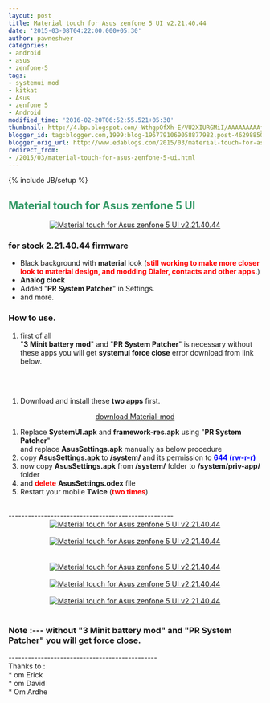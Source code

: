 ```yaml
---
layout: post
title: Material touch for Asus zenfone 5 UI v2.21.40.44
date: '2015-03-08T04:22:00.000+05:30'
author: pawneshwer
categories:
- android
- asus
- zenfone-5
tags:
- systemui mod
- kitkat
- Asus
- zenfone 5
- Android
modified_time: '2016-02-20T06:52:55.521+05:30'
thumbnail: http://4.bp.blogspot.com/-WthgpOfXh-E/VU2XIURGMiI/AAAAAAAAAjg/T9ChTeCEq-w/s72-c/z5-material.jpg
blogger_id: tag:blogger.com,1999:blog-1967791069058877982.post-4629885022297572239
blogger_orig_url: http://www.edablogs.com/2015/03/material-touch-for-asus-zenfone-5-ui.html
redirect_from:
- /2015/03/material-touch-for-asus-zenfone-5-ui.html
---
```


{% include JB/setup %}

<div dir="ltr" style="text-align: left;" trbidi="on"><h2><span style="color: #339966;">Material touch for Asus zenfone 5 UI</span></h2><div class="separator" style="clear: both; text-align: center;"><a href="http://4.bp.blogspot.com/-WthgpOfXh-E/VU2XIURGMiI/AAAAAAAAAjg/T9ChTeCEq-w/s1600/z5-material.jpg" imageanchor="1" style="margin-left: 1em; margin-right: 1em;"><img alt="Material touch for Asus zenfone 5 UI v2.21.40.44" border="0" src="http://4.bp.blogspot.com/-WthgpOfXh-E/VU2XIURGMiI/AAAAAAAAAjg/T9ChTeCEq-w/s1600/z5-material.jpg" title="Material touch for Asus zenfone 5 UI v2.21.40.44" /></a></div><h3><div class="alert alert-info" role="alert">for stock 2.21.40.44 firmware</div></h3><ul><li>Black background with <b>material</b> look (<span style="color: red;"><b>still working to make more closer look to material design, and modding Dialer, contacts and other apps.</b></span>)</li><li><b>Analog clock</b></li><li>Added "<b>PR System Patcher</b>" in Settings.</li><li>and more.</li></ul><h3><div class="alert alert-question" role="alert">How to use.</div></h3><ol><li>first of all<br /> "<b>3 Minit battery mod</b>" and "<b>PR System Patcher</b>" is necessary without these apps you will get <b>systemui force close</b> error download from link below.</li></ol><br /><article id="default-usage"><div class="to-lock" style="display:none;"><div style="text-align: center;"><a class="btn" href="http://www.mediafire.com/download/khcs09jdpy5ft4s/3MinitBatterySettings.apk" target="_blank">Download 3 Minit battery mod</a></div><br /><div style="text-align: center;"><a class="btn" href="https://play.google.com/store/apps/details?id=com.xdablogs.PRSP" target="_blank">Download PR System Patcher</a></div></div></article><br /><ol><li>Download and install these <b>two apps</b> first.</li></ol><div style="text-align: center;"><a class="btn" href="http://goo.gl/nQRRIH" target="_blank">download Material-mod </a></div><ol><li>Replace <b>SystemUI.apk</b> and <b>framework-res.apk</b> using "<b>PR System Patcher</b>"<br /> and replace <b>AsusSettings.apk</b> manually as below procedure</li><li>copy <b>AsusSettings.apk</b> to <b>/system/</b> and its permission to <b><span style="color: blue;">644 (rw-r-r)</span></b></li><li>now copy <b>AsusSettings.apk</b> from <b>/system/</b> folder to <b>/system/priv-app/</b> folder</li><li>and <span style="color: red;"><b>delete</b></span> <b>AsusSettings.odex</b> file</li><li>Restart your mobile <b>Twice</b> (<span style="color: red;"><b>two times</b></span>)</li></ol><br /> --------------------------------------------------- <div class="separator" style="clear: both; text-align: center;"><a target="_blank" href="http://3.bp.blogspot.com/-vUr3FCgu8dk/VU2YZv2VYdI/AAAAAAAAAjs/1ae3fyRfhwQ/s1600/Screenshot_2015-03-07-19-26-12.jpg" imageanchor="1" style="margin-left: 1em; margin-right: 1em;"><img alt="Material touch for Asus zenfone 5 UI v2.21.40.44" border="0" class="lazy" data-src="http://2.bp.blogspot.com/-nIJexNzpgrQ/VU2fOJOjj5I/AAAAAAAAAmE/Lq2a-hR3n-A/s1600/Screenshot_2015-03-07-19-26-12-300x200.jpg" title="Material touch for Asus zenfone 5 UI v2.21.40.44" /></a></div><br /><div class="separator" style="clear: both; text-align: center;"><a target="_blank" href="http://4.bp.blogspot.com/-0aSgNWNC5fc/VU2YeuoSKKI/AAAAAAAAAj0/MolDgNtNU7s/s1600/Screenshot_2015-03-07-19-26-20.jpg" imageanchor="1" style="margin-left: 1em; margin-right: 1em;"><img alt="Material touch for Asus zenfone 5 UI v2.21.40.44" border="0" class="lazy" data-src="http://3.bp.blogspot.com/-Q_3i1Wb-eHw/VU2YvKHZ2-I/AAAAAAAAAk0/b3qYfJffagY/s1600/Screenshot_2015-03-07-19-26-20-300x200.jpg" title="Material touch for Asus zenfone 5 UI v2.21.40.44" /></a></div><br /><div class="separator" style="clear: both; text-align: center;"></div><br /><div class="separator" style="clear: both; text-align: center;"><a target="_blank" href="http://4.bp.blogspot.com/-2JIixZ4w9yo/VU2YfvNoRKI/AAAAAAAAAj8/LgorVF8P5vo/s1600/Screenshot_2015-03-07-19-26-38.jpg" imageanchor="1" style="margin-left: 1em; margin-right: 1em;"><img alt="Material touch for Asus zenfone 5 UI v2.21.40.44" border="0" class="lazy" data-src="http://1.bp.blogspot.com/-xOxfXbbQ-18/VU2YvcGrxCI/AAAAAAAAAk4/RCO0K66hOLI/s1600/Screenshot_2015-03-07-19-26-38-300x200.jpg" title="Material touch for Asus zenfone 5 UI v2.21.40.44" /></a></div><br /><div class="separator" style="clear: both; text-align: center;"><a target="_blank" href="http://2.bp.blogspot.com/-nRahGiQY4Jg/VU2YgiNxgfI/AAAAAAAAAkM/609RDbdWIQA/s1600/Screenshot_2015-03-07-19-26-45.jpg" imageanchor="1" style="margin-left: 1em; margin-right: 1em;"><img alt="Material touch for Asus zenfone 5 UI v2.21.40.44" border="0" class="lazy" data-src="http://1.bp.blogspot.com/-_M5dlqG_Po8/VU2YwL0TVSI/AAAAAAAAAlE/zFKvei7MQ0s/s1600/Screenshot_2015-03-07-19-26-45-300x200.jpg" title="Material touch for Asus zenfone 5 UI v2.21.40.44" /></a></div><br /><div class="separator" style="clear: both; text-align: center;"><a target="_blank" href="http://3.bp.blogspot.com/-OpjMhI_MHt0/VU2YiqilvGI/AAAAAAAAAkg/_snKJ9OaeUk/s1600/Screenshot_2015-03-07-19-27-481.jpg" imageanchor="1" style="margin-left: 1em; margin-right: 1em;"><img alt="Material touch for Asus zenfone 5 UI v2.21.40.44" border="0" class="lazy" data-src="http://1.bp.blogspot.com/-y1-SYBcGiSM/VU2Yw2xL_QI/AAAAAAAAAlI/r_kVfzTwycQ/s1600/Screenshot_2015-03-07-19-27-481-300x200.jpg" title="Material touch for Asus zenfone 5 UI v2.21.40.44" /></a></div><br /><h3><div class="alert alert-warning" role="alert">Note :--- without "3 Minit battery mod" and "PR System Patcher" you will get force close.</div></h3><div class="separator" style="clear: both; text-align: center;"></div>----------------------------------------------<br />Thanks to :<br />* om Erick<br />* om David<br />* Om Ardhe</div>